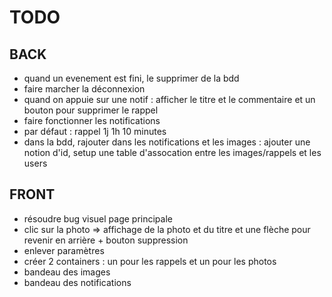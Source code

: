 # TODO

## BACK

* quand un evenement est fini, le supprimer de la bdd
* faire marcher la déconnexion 
* quand on appuie sur une notif : afficher le titre et le commentaire et un bouton pour supprimer le rappel 
* faire fonctionner les notifications
* par défaut : rappel 1j 1h 10 minutes
* dans la bdd, rajouter dans les notifications et les images : ajouter une notion d'id, setup une table d'assocation entre les images/rappels et les users

## FRONT

* résoudre bug visuel page principale
* clic sur la photo => affichage de la photo et du titre et une flèche pour revenir en arrière + bouton suppression
* enlever paramètres
* créer 2 containers : un pour les rappels et un pour les photos
* bandeau des images
* bandeau des notifications
